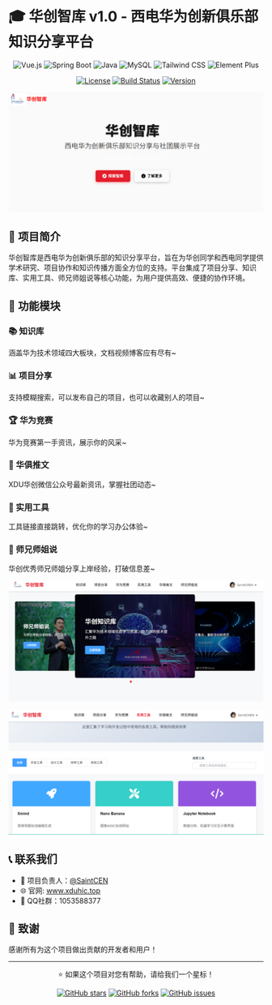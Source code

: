 # 🎓 华创智库 v1.0 - 西电华为创新俱乐部知识分享平台

<div align="center">

![Vue.js](https://img.shields.io/badge/Vue.js-3.3.8-4FC08D?style=for-the-badge&logo=vue.js&logoColor=white)
![Spring Boot](https://img.shields.io/badge/Spring_Boot-3.5.4-6DB33F?style=for-the-badge&logo=spring-boot&logoColor=white)
![Java](https://img.shields.io/badge/Java-17-ED8B00?style=for-the-badge&logo=openjdk&logoColor=white)
![MySQL](https://img.shields.io/badge/MySQL-8.0-4479A1?style=for-the-badge&logo=mysql&logoColor=white)
![Tailwind CSS](https://img.shields.io/badge/Tailwind_CSS-3.3.5-38B2AC?style=for-the-badge&logo=tailwind-css&logoColor=white)
![Element Plus](https://img.shields.io/badge/Element_Plus-2.4.2-409EFF?style=for-the-badge&logo=element&logoColor=white)

[![License](https://img.shields.io/badge/License-MIT-blue.svg?style=for-the-badge)](LICENSE)
[![Build Status](https://img.shields.io/badge/Build-Passing-brightgreen?style=for-the-badge)](https://github.com/Sa1ntCEN/HIC_ZHIKU)
[![Version](https://img.shields.io/badge/Version-1.0.0-orange?style=for-the-badge)](https://github.com/SaintCEN/HIC_ZHIKU/releases)

</div>

<img src='./img_example/Landing.jpg'></img>

## 📖 项目简介

华创智库是西电华为创新俱乐部的知识分享平台，旨在为华创同学和西电同学提供学术研究、项目协作和知识传播方面全方位的支持。平台集成了项目分享、知识库、实用工具、师兄师姐说等核心功能，为用户提供高效、便捷的协作环境。

## 🎯 功能模块

### 📚 知识库

涵盖华为技术领域四大板块，文档视频博客应有尽有~

### 📊 项目分享

支持模糊搜索，可以发布自己的项目，也可以收藏别人的项目~

### 🏆 华为竞赛

华为竞赛第一手资讯，展示你的风采~

### 📢 华俱推文

XDU华创微信公众号最新资讯，掌握社团动态~

### 📅 实用工具

工具链接直接跳转，优化你的学习办公体验~

### 👤 师兄师姐说

华创优秀师兄师姐分享上岸经验，打破信息差~

<img src='./img_example/Portal.jpg'></img>

<img src='./img_example/Tool.jpg'></img>

## 📞 联系我们

- 👤 项目负责人：[@SaintCEN](https://github.com/SaintCEN)
- 🌐 官网: www.xduhic.top
- 💬 QQ社群：1053588377

## 🙏 致谢

感谢所有为这个项目做出贡献的开发者和用户！

---

<div align="center">

⭐ 如果这个项目对您有帮助，请给我们一个星标！

[![GitHub stars](https://img.shields.io/github/stars/your-username/hic-zhiku?style=social)](https://github.com/SaintCEN/HIC_ZHIKU/stargazers)
[![GitHub forks](https://img.shields.io/github/forks/your-username/hic-zhiku?style=social)](https://github.com/SaintCEN/HIC_ZHIKU/network/members)
[![GitHub issues](https://img.shields.io/github/issues/your-username/hic-zhiku)](https://github.com/SaintCEN/HIC_ZHIKU/issues)

</div>
